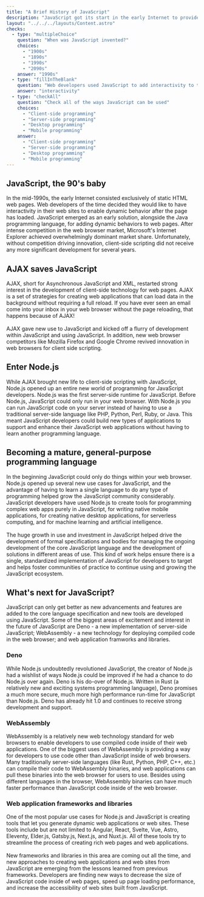 ```yaml
---
title: "A Brief History of JavaScript"
description: "JavaScript got its start in the early Internet to provide interactivity to static web sites. Since that humble beginning, JavaScript has grown into a multi-platform, multi-purpose modern language with a huge community."
layout: "../../../layouts/Content.astro"
checks:
  - type: "multipleChoice"
    question: "When was JavaScript invented?"
    choices:
      - "1900s"
      - "1890s"
      - "1990s"
      - "2090s"
    answer: "1990s"
  - type: "fillInTheBlank"
    question: "Web developers used JavaScript to add interactivity to their web pages."
    answer: "interactivity"
  - type: "checkAll"
    question: "Check all of the ways JavaScript can be used"
    choices:
      - "Client-side programming"
      - "Server-side programming"
      - "Desktop programming"
      - "Mobile programming"
    answer:
      - "Client-side programming"
      - "Server-side programming"
      - "Desktop programming"
      - "Mobile programming"
---
```

## JavaScript, the 90's baby
In the mid-1990s, the early Internet consisted exclusively of static HTML web pages. Web developers of the time decided they would like to have interactivity in their web sites to enable dynamic behavior after the page has loaded. JavaScript emerged as an early solution, alongside the Java programming language, for adding dynamic behaviors to web pages. After intense competition in the web browser market, Microsoft's Internet Explorer achieved overwhelmingly dominant market share. Unfortunately, without competition driving innovation, client-side scripting did not receive any more significant development for several years.

## AJAX saves JavaScript
AJAX, short for Asynchronous JavaScript and XML, restarted strong interest in the development of client-side technology for web pages. AJAX is a set of strategies for creating web applications that can load data in the background without requiring a full reload. If you have ever seen an email come into your inbox in your web browser without the page reloading, that happens because of AJAX!\
\
AJAX gave new use to JavaScript and kicked off a flurry of development within JavaScript and using JavaScript. In addition, new web browser competitors like Mozilla Firefox and Google Chrome revived innovation in web browsers for client side scripting.

## Enter Node.js
While AJAX brought new life to client-side scripting with JavaScript, Node.js opened up an entire new world of programming for JavaScript developers. Node.js was the first server-side runtime for JavaScript. Before Node.js, JavaScript could only run in your web browser. With Node.js you can run JavaScript code on your server instead of having to use a traditional server-side language like PHP, Python, Perl, Ruby, or Java. This meant JavaScript developers could build new types of applications to support and enhance their JavaScript web applications without having to learn another programming language.

## Becoming a mature, general-purpose programming language
In the beginning JavaScript could only do things within your web browser. Node.js opened up several new use cases for JavaScript, and the advantage of having to learn a single language to do any type of programming helped grow the JavaScript community considerably. JavaScript developers have used Node.js to create tools for programming complex web apps purely in JavaScript, for writing native mobile applications, for creating native desktop applications, for serverless computing, and for machine learning and artificial intelligence.\
\
The huge growth in use and investment in JavaScript helped drive the development of formal specifications and bodies for managing the ongoing development of the core JavaScript language and the development of solutions in different areas of use. This kind of work helps ensure there is a single, standardized implementation of JavaScript for developers to target and helps foster communities of practice to continue using and growing the JavaScript ecosystem.

## What's next for JavaScript?
JavaScript can only get better as new advancements and features are added to the core language specification and new tools are developed using JavaScript. Some of the biggest areas of excitement and interest in the future of JavaScript are Deno - a new implementation of server-side JavaScript; WebAssembly - a new technology for deploying compiled code in the web browser; and web application framworks and libraries.

### Deno
While Node.js undoubtedly revolutioned JavaScript, the creator of Node.js had a wishlist of ways Node.js could be improved if he had a chance to do Node.js over again. Deno is his do-over of Node.js. Written in Rust (a relatively new and exciting systems programming language), Deno promises a much more secure, much more high performance run-time for JavaScript than Node.js. Deno has already hit 1.0 and continues to receive strong development and support.

### WebAssembly
WebAssembly is a relatively new web technology standard for web browsers to enable developers to use compiled code inside of their web applications. One of the biggest uses of WebAssembly is providing a way for developers to use code other than JavaScript inside of web browsers. Many traditionally server-side languages (like Rust, Python, PHP, C++, etc.) can compile their code to WebAssembly binaries, and web applications can pull these binaries into the web browser for users to use. Besides using different languages in the browser, WebAssembly binaries can have much faster performance than JavaScript code inside of the web browser.

### Web application frameworks and libraries
One of the most popular use cases for Node.js and JavaScript is creating tools that let you generate dynamic web applications or web sites. These tools include but are not limited to Angular, React, Svelte, Vue, Astro, Eleventy, Elder.js, Gatsby.js, Next.js, and Nuxt.js. All of these tools try to streamline the process of creating rich web pages and web applications.\
\
New frameworks and libraries in this area are coming out all the time, and new approaches to creating web applications and web sites from JavaScript are emerging from the lessons learned from previous frameworks. Developers are finding new ways to decrease the size of JavaScript code inside of web pages, speed up page loading performance, and increase the accessibility of web sites built from JavaScript.